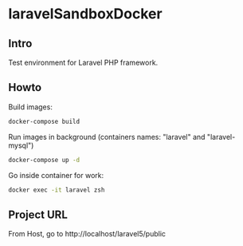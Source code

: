# laravelSandboxDocker
## Intro
Test environment for Laravel PHP framework.
## Howto
Build images:
```bash
docker-compose build
```
Run images in background (containers names: "laravel" and "laravel-mysql")
```bash
docker-compose up -d
```
Go inside container for work:
```bash
docker exec -it laravel zsh
```
## Project URL
From Host, go to http://localhost/laravel5/public
